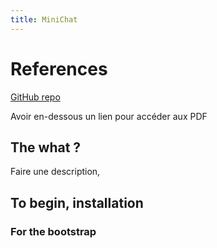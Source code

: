```yaml
---
title: MiniChat
---
```


# References

[GitHub repo](https://github.com/Musubi42/Epitech/tree/RedSync)

Avoir en-dessous un lien pour accéder aux PDF

## The what ?

Faire une description,

## To begin, installation

### For the bootstrap
